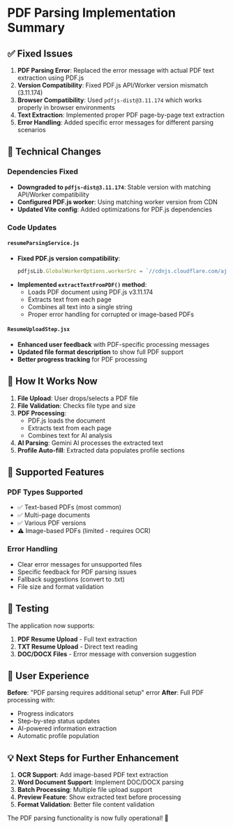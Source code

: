 # PDF Parsing Implementation Summary

## ✅ Fixed Issues

1. **PDF Parsing Error**: Replaced the error message with actual PDF text extraction using PDF.js
2. **Version Compatibility**: Fixed PDF.js API/Worker version mismatch (3.11.174)
3. **Browser Compatibility**: Used `pdfjs-dist@3.11.174` which works properly in browser environments
4. **Text Extraction**: Implemented proper PDF page-by-page text extraction
5. **Error Handling**: Added specific error messages for different parsing scenarios

## 🔧 Technical Changes

### Dependencies Fixed
- **Downgraded to `pdfjs-dist@3.11.174`**: Stable version with matching API/Worker compatibility
- **Configured PDF.js worker**: Using matching worker version from CDN
- **Updated Vite config**: Added optimizations for PDF.js dependencies

### Code Updates

#### `resumeParsingService.js`
- **Fixed PDF.js version compatibility**:
  ```javascript
  pdfjsLib.GlobalWorkerOptions.workerSrc = `//cdnjs.cloudflare.com/ajax/libs/pdf.js/3.11.174/pdf.worker.min.js`;
  ```
- **Implemented `extractTextFromPDF()` method**:
  - Loads PDF document using PDF.js v3.11.174
  - Extracts text from each page
  - Combines all text into a single string
  - Proper error handling for corrupted or image-based PDFs

#### `ResumeUploadStep.jsx`
- **Enhanced user feedback** with PDF-specific processing messages
- **Updated file format description** to show full PDF support
- **Better progress tracking** for PDF processing

## 🚀 How It Works Now

1. **File Upload**: User drops/selects a PDF file
2. **File Validation**: Checks file type and size
3. **PDF Processing**: 
   - PDF.js loads the document
   - Extracts text from each page
   - Combines text for AI analysis
4. **AI Parsing**: Gemini AI processes the extracted text
5. **Profile Auto-fill**: Extracted data populates profile sections

## 📄 Supported Features

### PDF Types Supported
- ✅ Text-based PDFs (most common)
- ✅ Multi-page documents
- ✅ Various PDF versions
- ⚠️ Image-based PDFs (limited - requires OCR)

### Error Handling
- Clear error messages for unsupported files
- Specific feedback for PDF parsing issues
- Fallback suggestions (convert to .txt)
- File size and format validation

## 🧪 Testing

The application now supports:
1. **PDF Resume Upload** - Full text extraction
2. **TXT Resume Upload** - Direct text reading
3. **DOC/DOCX Files** - Error message with conversion suggestion

## 🎯 User Experience

**Before**: "PDF parsing requires additional setup" error
**After**: Full PDF processing with:
- Progress indicators
- Step-by-step status updates
- AI-powered information extraction
- Automatic profile population

## 💡 Next Steps for Further Enhancement

1. **OCR Support**: Add image-based PDF text extraction
2. **Word Document Support**: Implement DOC/DOCX parsing
3. **Batch Processing**: Multiple file upload support
4. **Preview Feature**: Show extracted text before processing
5. **Format Validation**: Better file content validation

The PDF parsing functionality is now fully operational! 🎉
